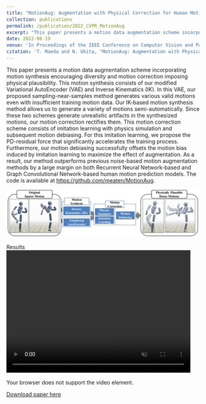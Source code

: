 ```yaml
---
title: "MotionAug: Augmentation with Physical Correction for Human Motion Prediction"
collection: publications
permalink: /publication/2022_CVPR_MotionAug
excerpt: "This paper presents a motion data augmentation scheme incorporating motion synthesis encouraging diversity and motion correction imposing physical plausibility." 
date: 2022-06-19
venue: 'In Proceedings of the IEEE Conference on Computer Vision and Pattern Recognition, 2022'
citation: 'T. Maeda and N. Ukita, "MotionAug: Augmentation with Physical Correction for Human Motion Prediction" CVPR2022'
---
```

This paper presents a motion data augmentation scheme incorporating motion synthesis encouraging diversity and motion correction imposing physical plausibility. This motion synthesis consists of our modified Variational AutoEncoder (VAE) and Inverse Kinematics (IK). In this VAE, our proposed sampling-near-samples method generates various valid motions even with insufficient training motion data. Our IK-based motion synthesis method allows us to generate a variety of motions semi-automatically. Since these two schemes generate unrealistic artifacts in the synthesized motions, our motion correction rectifies them. This motion correction scheme consists of imitation learning with physics simulation and subsequent motion debiasing. For this imitation learning, we propose the PD-residual force that significantly accelerates the training process. Furthermore, our motion debiasing successfully offsets the motion bias induced by imitation learning to maximize the effect of augmentation. As a result, our method outperforms previous noise-based motion augmentation methods by a large margin on both Recurrent Neural Network-based and Graph Convolutional Network-based human motion prediction models. The code is available at https://github.com/meaten/MotionAug.

![Method Overview](/images/overview_motionAug_cvpr2022.PNG)

Results
<video muted autoplay width="480" height="320" loop>
  <source src="/images/MotionAug_cvpr2022_resize.mp4" type="video/mp4">
  <p>Your browser does not support the video element.</p>
</video>

[Download paper here](https://arxiv.org/abs/2203.09116)